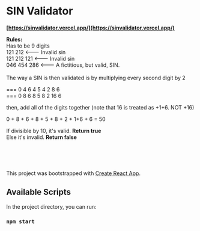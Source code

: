 # SIN Validator

**[https://sinvalidator.vercel.app/](https://sinvalidator.vercel.app/)**

**Rules:**<br/>
Has to be 9 digits
<br/>
121 212 <--- Invalid sin<br/>
121 212 121 <--- Invalid sin<br/>
046 454 286 <--- A fictitious, but valid, SIN.<br/>
<br/>
The way a SIN is then validated is by multiplying every second digit by 2

=== 0 4 6 4 5 4 2 8 6 <br/>
=== 0 8 6 8 5 8 2 16 6<br/>

then, add all of the digits together (note that 16 is treated as +1+6. NOT +16)

0 + 8 + 6 + 8 + 5 + 8 + 2 + 1+6 + 6 = 50<br/>

If divisible by 10, it's valid. **Return true**<br/>
Else it's invalid. **Return false**

<br/><br/><br/>

This project was bootstrapped with [Create React App](https://github.com/facebook/create-react-app).

## Available Scripts

In the project directory, you can run:
### `npm start`
